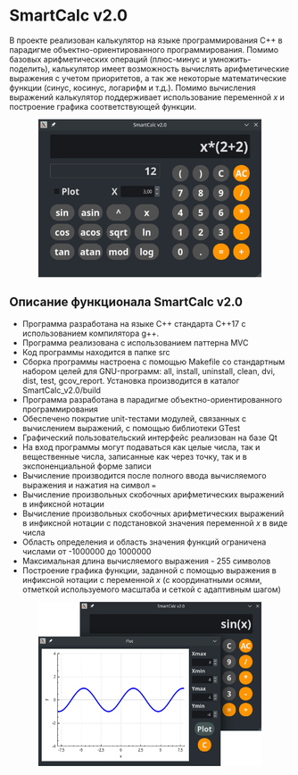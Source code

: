 # SmartCalc v2.0

В проекте реализован калькулятор на языке программирования С++ в парадигме объектно-ориентированного программирования. Помимо базовых арифметических операций (плюс-минус и умножить-поделить), калькулятор имеет возможность вычислять арифметические выражения с учетом приоритетов, а так же некоторые математические функции (синус, косинус, логарифм и т.д.). Помимо вычисления выражений калькулятор поддерживает использование переменной _x_ и построение графика соответствующей функции.

<p align="center">
<img src="./misc/calc1.png" alt="ncdu" width="400">
</p>

## Описание функционала SmartCalc v2.0

- Программа разработана на языке С++ стандарта C++17 с использованием компилятора g++. 
- Программа реализована с использованием паттерна MVC 
- Код программы находится в папке src 
- Сборка программы настроена с помощью Makefile со стандартным набором целей для GNU-программ: all, install, uninstall, clean, dvi, dist, test, gcov_report. Установка производится в каталог SmartCalc_v2.0/build
- Программа разработана в парадигме объектно-ориентированного программирования
- Обеспечено покрытие unit-тестами модулей, связанных с вычислением выражений, с помощью библиотеки GTest
- Графический пользовательский интерфейс реализован на базе Qt
- На вход программы могут подаваться как целые числа, так и вещественные числа, записанные как через точку, так и в экспоненциальной форме записи
- Вычисление производится после полного ввода вычисляемого выражения и нажатия на символ `=`
- Вычисление произвольных скобочных арифметических выражений в инфиксной нотации
- Вычисление произвольных скобочных арифметических выражений в инфиксной нотации с подстановкой значения переменной _x_ в виде числа
- Область определения и область значения функций ограничена числами от -1000000 до 1000000
- Максимальная длина вычисляемого выражения - 255 символов
- Построение графика функции, заданной с помощью выражения в инфиксной нотации с переменной _x_  (с координатными осями, отметкой используемого масштаба и сеткой с адаптивным шагом)

<p align="center">
<img src="./misc/calc2.png" alt="ncdu" width="400">
</p>